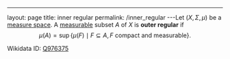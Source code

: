 ---
 layout: page
 title: inner regular
 permalink: /inner_regular
---Let $(X,\Sigma,\mu)$ be a [measure space](https://defsmath.github.io/DefsMath/measure_space). A [measurable](https://defsmath.github.io/DefsMath/measurable) subset $A$ of $X$ is **outer regular** if $$\mu(A) = \sup\{\mu(F) \mid F\subseteq A, F\text{ compact and measurable}\}.$$
[](https://defsmath.github.io/DefsMath/supremum)

Wikidata ID: [Q976375](https://www.wikidata.org/wiki/Q976375)